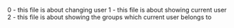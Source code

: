 0 - this file is about changing user
1 - this file is about showing current user
2 - this file is about showing the groups which current user belongs to
